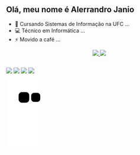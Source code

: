 ## Olá, meu nome é Alerrandro Janio

- 🔭 Cursando Sistemas de Informação na UFC ...
- 💻 Técnico em Informática ...
- ⚡ Movido a café ...

<div align="center">
  <a href="https://github.com/alerrandrojanio">
  <img height="180em" src="https://github-readme-stats.vercel.app/api?username=alerrandrojanio&show_icons=true&theme=ocean_dark&include_all_commits=true&count_private=true"/>
  <img height="180em" src="https://github-readme-stats.vercel.app/api/top-langs/?username=alerrandrojanio&layout=compact&langs_count=7&theme=ocean_dark"/>
</div>

##

<div>
  <a href="https://www.linkedin.com/in/alerrandrojanio" target="_blank"><img src="https://img.shields.io/badge/-LinkedIn-%230077B5?style=for-the-badge&logo=linkedin&logoColor=white" target="_blank"></a> 
  <a href="https://instagram.com/alerrandro._" target="_blank"><img src="https://img.shields.io/badge/-Instagram-%23E4405F?style=for-the-badge&logo=instagram&logoColor=white" target="_blank"></a>
 	<a href="https://www.twitch.tv/estebankun" target="_blank"><img src="https://img.shields.io/badge/Twitch-9146FF?style=for-the-badge&logo=twitch&logoColor=white" target="_blank"></a>
 <!-- <a href="https://discordapp.com/users/EstebanKun#6157" target="_blank"><img src="https://img.shields.io/badge/Discord-7289DA?style=for-the-badge&logo=discord&logoColor=white" target="_blank"></a> -->
  <a href = "mailto:alerrandro.janio07@gmail.com"><img src="https://img.shields.io/badge/-Gmail-%23333?style=for-the-badge&logo=gmail&logoColor=white" target="_blank"></a>
 
   ![Snake animation](https://github.com/alerrandrojanio/alerrandrojanio/blob/output/github-contribution-grid-snake.svg)
 
</div>

<!--
**alerrandrojanio/alerrandrojanio** is a ✨ _special_ ✨ repository because its `README.md` (this file) appears on your GitHub profile.

Here are some ideas to get you started:

- 🔭 I’m currently working on ...
- 🌱 I’m currently learning ...
- 👯 I’m looking to collaborate on ...
- 🤔 I’m looking for help with ...
- 💬 Ask me about ...
- 📫 How to reach me: ...
- 😄 Pronouns: ...
- ⚡ Fun fact: ...
-->
